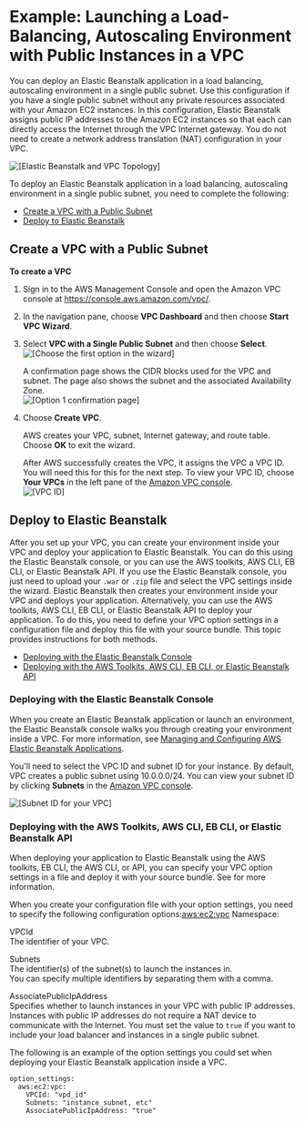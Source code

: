 # Example: Launching a Load\-Balancing, Autoscaling Environment with Public Instances in a VPC<a name="vpc-no-nat"></a>

You can deploy an Elastic Beanstalk application in a load balancing, autoscaling environment in a single public subnet\. Use this configuration if you have a single public subnet without any private resources associated with your Amazon EC2 instances\. In this configuration, Elastic Beanstalk assigns public IP addresses to the Amazon EC2 instances so that each can directly access the Internet through the VPC Internet gateway\. You do not need to create a network address translation \(NAT\) configuration in your VPC\.

![\[Elastic Beanstalk and VPC Topology\]](http://docs.aws.amazon.com/elasticbeanstalk/latest/dg/images/aeb-vpc-apip-topo.png)

To deploy an Elastic Beanstalk application in a load balancing, autoscaling environment in a single public subnet, you need to complete the following:


+ [Create a VPC with a Public Subnet](#vpc-no-nat-create)
+ [Deploy to Elastic Beanstalk](#vpc-no-nat-create-env)

## Create a VPC with a Public Subnet<a name="vpc-no-nat-create"></a>

**To create a VPC**

1. Sign in to the AWS Management Console and open the Amazon VPC console at [https://console\.aws\.amazon\.com/vpc/](https://console.aws.amazon.com/vpc/)\.

1. In the navigation pane, choose **VPC Dashboard** and then choose **Start VPC Wizard**\. 

1. Select **VPC with a Single Public Subnet** and then choose **Select**\.  
![\[Choose the first option in the wizard\]](http://docs.aws.amazon.com/elasticbeanstalk/latest/dg/images/vpc-wiz-single.png)

   A confirmation page shows the CIDR blocks used for the VPC and subnet\. The page also shows the subnet and the associated Availability Zone\.  
![\[Option 1 confirmation page\]](http://docs.aws.amazon.com/elasticbeanstalk/latest/dg/images/vpc-wiz-single-2.png)

1. Choose **Create VPC**\.

   AWS creates your VPC, subnet, Internet gateway, and route table\. Choose **OK** to exit the wizard\.

   After AWS successfully creates the VPC, it assigns the VPC a VPC ID\. You will need this for this for the next step\. To view your VPC ID, choose **Your VPCs** in the left pane of the [Amazon VPC console](https://console.aws.amazon.com/vpc/)\.  
![\[VPC ID\]](http://docs.aws.amazon.com/elasticbeanstalk/latest/dg/images/aeb-vpc-id.png)

## Deploy to Elastic Beanstalk<a name="vpc-no-nat-create-env"></a>

After you set up your VPC, you can create your environment inside your VPC and deploy your application to Elastic Beanstalk\. You can do this using the Elastic Beanstalk console, or you can use the AWS toolkits, AWS CLI, EB CLI, or Elastic Beanstalk API\. If you use the Elastic Beanstalk console, you just need to upload your `.war` or `.zip` file and select the VPC settings inside the wizard\. Elastic Beanstalk then creates your environment inside your VPC and deploys your application\. Alternatively, you can use the AWS toolkits, AWS CLI, EB CLI, or Elastic Beanstalk API to deploy your application\. To do this, you need to define your VPC option settings in a configuration file and deploy this file with your source bundle\. This topic provides instructions for both methods\.


+ [Deploying with the Elastic Beanstalk Console](#vpc-no-nat-new-console)
+ [Deploying with the AWS Toolkits, AWS CLI, EB CLI, or Elastic Beanstalk API](#vpc-no-nat-new-options)

### Deploying with the Elastic Beanstalk Console<a name="vpc-no-nat-new-console"></a>

When you create an Elastic Beanstalk application or launch an environment, the Elastic Beanstalk console walks you through creating your environment inside a VPC\. For more information, see [Managing and Configuring AWS Elastic Beanstalk Applications](applications.md)\.

You'll need to select the VPC ID and subnet ID for your instance\. By default, VPC creates a public subnet using 10\.0\.0\.0/24\. You can view your subnet ID by clicking **Subnets** in the [Amazon VPC console](https://console.aws.amazon.com/vpc/)\. 

![\[Subnet ID for your VPC\]](http://docs.aws.amazon.com/elasticbeanstalk/latest/dg/images/vpc-one-subnet-pub.png)

### Deploying with the AWS Toolkits, AWS CLI, EB CLI, or Elastic Beanstalk API<a name="vpc-no-nat-new-options"></a>

When deploying your application to Elastic Beanstalk using the AWS toolkits, EB CLI, the AWS CLI, or API, you can specify your VPC option settings in a file and deploy it with your source bundle\. See  for more information\.

When you create your configuration file with your option settings, you need to specify the following configuration options:[aws:ec2:vpc](command-options-general.md#command-options-general-ec2vpc) Namespace:

VPCId  
The identifier of your VPC\.

Subnets  
The identifier\(s\) of the subnet\(s\) to launch the instances in\.   
You can specify multiple identifiers by separating them with a comma\.

AssociatePublicIpAddress  
Specifies whether to launch instances in your VPC with public IP addresses\. Instances with public IP addresses do not require a NAT device to communicate with the Internet\. You must set the value to `true` if you want to include your load balancer and instances in a single public subnet\.

The following is an example of the option settings you could set when deploying your Elastic Beanstalk application inside a VPC\. 

```
option_settings:
  aws:ec2:vpc:
    VPCId: "vpd_id"
    Subnets: "instance_subnet, etc"
    AssociatePublicIpAddress: "true"
```
